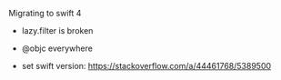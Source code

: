 Migrating to swift 4


- lazy.filter is broken

- @objc everywhere

- set swift version: https://stackoverflow.com/a/44461768/5389500